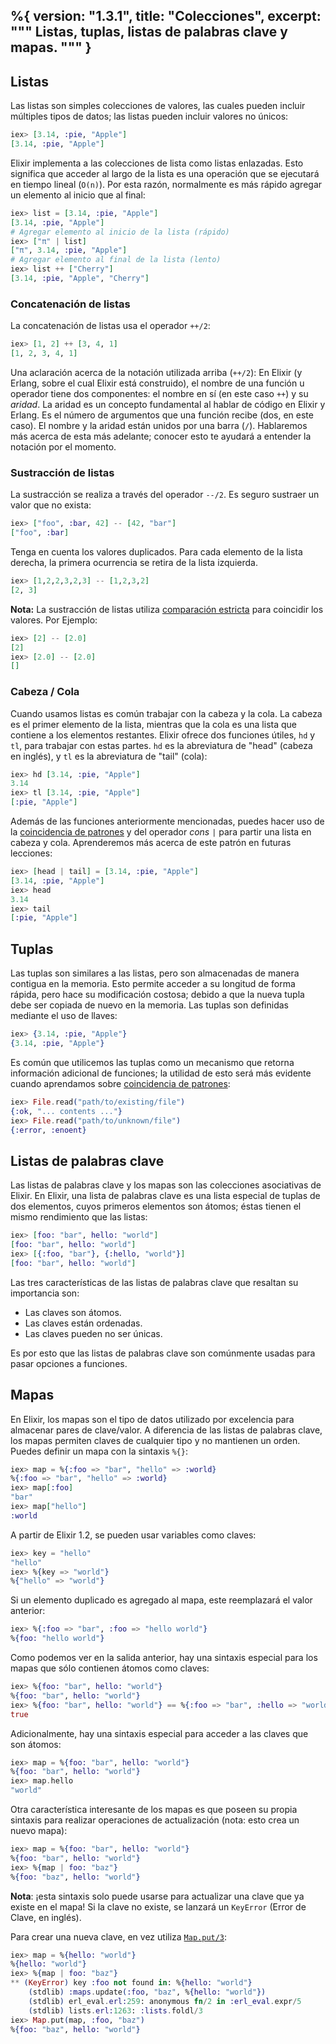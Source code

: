 %{
  version: "1.3.1",
  title: "Colecciones",
  excerpt: """
  Listas, tuplas, listas de palabras clave y mapas.
  """
}
---

## Listas

Las listas son simples colecciones de valores, las cuales pueden incluir múltiples tipos de datos; las listas pueden incluir valores no únicos:

```elixir
iex> [3.14, :pie, "Apple"]
[3.14, :pie, "Apple"]
```

Elixir implementa a las colecciones de lista como listas enlazadas.
Esto significa que acceder al largo de la lista es una operación que se ejecutará en tiempo lineal (`O(n)`).
Por esta razón, normalmente es más rápido agregar un elemento al inicio que al final:

```elixir
iex> list = [3.14, :pie, "Apple"]
[3.14, :pie, "Apple"]
# Agregar elemento al inicio de la lista (rápido)
iex> ["π" | list]
["π", 3.14, :pie, "Apple"]
# Agregar elemento al final de la lista (lento)
iex> list ++ ["Cherry"]
[3.14, :pie, "Apple", "Cherry"]
```

### Concatenación de listas

La concatenación de listas usa el operador `++/2`:

```elixir
iex> [1, 2] ++ [3, 4, 1]
[1, 2, 3, 4, 1]
```

Una aclaración acerca de la notación utilizada arriba (`++/2`):
En Elixir (y Erlang, sobre el cual Elixir está construido), el nombre de una función u operador tiene dos componentes: el nombre en sí (en este caso `++`) y su _aridad_.
La aridad es un concepto fundamental al hablar de código en Elixir y Erlang.
Es el número de argumentos que una función recibe (dos, en este caso).
El nombre y la aridad están unidos por una barra (`/`). Hablaremos más acerca de esta más adelante; conocer esto te ayudará a entender la notación por el momento.

### Sustracción de listas

La sustracción se realiza a través del operador `--/2`. Es seguro sustraer un valor que no exista:

```elixir
iex> ["foo", :bar, 42] -- [42, "bar"]
["foo", :bar]
```

Tenga en cuenta los valores duplicados.
Para cada elemento de la lista derecha, la primera ocurrencia se retira de la lista izquierda.

```elixir
iex> [1,2,2,3,2,3] -- [1,2,3,2]
[2, 3]
```

**Nota:** La sustracción de listas utiliza [comparación estricta](/es/lessons/basics/basics#comparación) para coincidir los valores. Por Ejemplo:

```elixir
iex> [2] -- [2.0]
[2]
iex> [2.0] -- [2.0]
[]
```

### Cabeza / Cola

Cuando usamos listas es común trabajar con la cabeza y la cola.
La cabeza es el primer elemento de la lista, mientras que la cola es una lista que contiene a los elementos restantes.
Elixir ofrece dos funciones útiles, `hd` y `tl`, para trabajar con estas partes. `hd` es la abreviatura de "head" (cabeza en inglés), y `tl` es la abreviatura de "tail" (cola):

```elixir
iex> hd [3.14, :pie, "Apple"]
3.14
iex> tl [3.14, :pie, "Apple"]
[:pie, "Apple"]
```

Además de las funciones anteriormente mencionadas, puedes hacer uso de la [coincidencia de patrones](/es/lessons/basics/pattern_matching) y del operador _cons_ `|` para partir una lista en cabeza y cola. Aprenderemos más acerca de este patrón en futuras lecciones:

```elixir
iex> [head | tail] = [3.14, :pie, "Apple"]
[3.14, :pie, "Apple"]
iex> head
3.14
iex> tail
[:pie, "Apple"]
```

## Tuplas

Las tuplas son similares a las listas, pero son almacenadas de manera contigua en la memoria.
Esto permite acceder a su longitud de forma rápida, pero hace su modificación costosa; debido a que la nueva tupla debe ser copiada de nuevo en la memoria.
Las tuplas son definidas mediante el uso de llaves:

```elixir
iex> {3.14, :pie, "Apple"}
{3.14, :pie, "Apple"}
```

Es común que utilicemos las tuplas como un mecanismo que retorna información adicional de funciones; la utilidad de esto será más evidente cuando aprendamos sobre [coincidencia de patrones](/es/lessons/basics/pattern_matching):

```elixir
iex> File.read("path/to/existing/file")
{:ok, "... contents ..."}
iex> File.read("path/to/unknown/file")
{:error, :enoent}
```

## Listas de palabras clave

Las listas de palabras clave y los mapas son las colecciones asociativas de Elixir.
En Elixir, una lista de palabras clave es una lista especial de tuplas de dos elementos, cuyos primeros elementos son átomos; éstas tienen el mismo rendimiento que las listas:

```elixir
iex> [foo: "bar", hello: "world"]
[foo: "bar", hello: "world"]
iex> [{:foo, "bar"}, {:hello, "world"}]
[foo: "bar", hello: "world"]
```

Las tres características de las listas de palabras clave que resaltan su importancia son:

+ Las claves son átomos.
+ Las claves están ordenadas.
+ Las claves pueden no ser únicas.

Es por esto que las listas de palabras clave son comúnmente usadas para pasar opciones a funciones.

## Mapas

En Elixir, los mapas son el tipo de datos utilizado por excelencia para almacenar pares de clave/valor.
A diferencia de las listas de palabras clave, los mapas permiten claves de cualquier tipo y no mantienen un orden.
Puedes definir un mapa con la sintaxis `%{}`:

```elixir
iex> map = %{:foo => "bar", "hello" => :world}
%{:foo => "bar", "hello" => :world}
iex> map[:foo]
"bar"
iex> map["hello"]
:world
```

A partir de Elixir 1.2, se pueden usar variables como claves:

```elixir
iex> key = "hello"
"hello"
iex> %{key => "world"}
%{"hello" => "world"}
```

Si un elemento duplicado es agregado al mapa, este reemplazará el valor anterior:

```elixir
iex> %{:foo => "bar", :foo => "hello world"}
%{foo: "hello world"}
```

Como podemos ver en la salida anterior, hay una sintaxis especial para los mapas que sólo contienen átomos como claves:

```elixir
iex> %{foo: "bar", hello: "world"}
%{foo: "bar", hello: "world"}
iex> %{foo: "bar", hello: "world"} == %{:foo => "bar", :hello => "world"}
true
```

Adicionalmente, hay una sintaxis especial para acceder a las claves que son átomos:

```elixir
iex> map = %{foo: "bar", hello: "world"}
%{foo: "bar", hello: "world"}
iex> map.hello
"world"
```

Otra característica interesante de los mapas es que poseen su propia sintaxis para realizar operaciones de actualización (nota: esto crea un nuevo mapa):

```elixir
iex> map = %{foo: "bar", hello: "world"}
%{foo: "bar", hello: "world"}
iex> %{map | foo: "baz"}
%{foo: "baz", hello: "world"}
```

**Nota**: ¡esta sintaxis solo puede usarse para actualizar una clave que ya existe en el mapa! Si la clave no existe, se lanzará un `KeyError` (Error de Clave, en inglés).

Para crear una nueva clave, en vez utiliza [`Map.put/3`](https://hexdocs.pm/elixir/Map.html#put/3):

```elixir
iex> map = %{hello: "world"}
%{hello: "world"}
iex> %{map | foo: "baz"}
** (KeyError) key :foo not found in: %{hello: "world"}
    (stdlib) :maps.update(:foo, "baz", %{hello: "world"})
    (stdlib) erl_eval.erl:259: anonymous fn/2 in :erl_eval.expr/5
    (stdlib) lists.erl:1263: :lists.foldl/3
iex> Map.put(map, :foo, "baz")
%{foo: "baz", hello: "world"}
```
